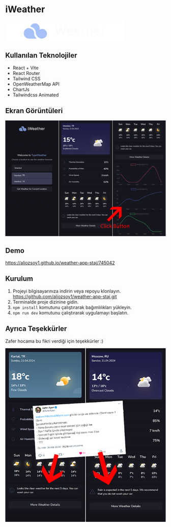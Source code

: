 # iWeather

![Weather App Screenshot](./src/images/logo.svg)

## Kullanılan Teknolojiler

- React + Vite
- React Router
- Tailwind CSS
- OpenWeatherMap API
- ChartJs
- Tailwindcss Animated

## Ekran Görüntüleri

![Screenshot 1](./public/screenshots/screenshots-app.png)

## Demo

https://aliozsoy1.github.io/weather-app-staj/745042

## Kurulum

1. Projeyi bilgisayarınıza indirin veya repoyu klonlayın. https://github.com/aliozsoy1/weather-app-staj.git
2. Terminalde proje dizinine gidin.
3. `npm install` komutunu çalıştırarak bağımlılıkları yükleyin.
4. `npm run dev` komutunu çalıştırarak uygulamayı başlatın.

## Ayrıca Teşekkürler

Zafer hocama bu fikri verdiği için teşekkürler :)

![Screenshot 2](./public/screenshots/zafer-hoca-arac-yikama.png)

